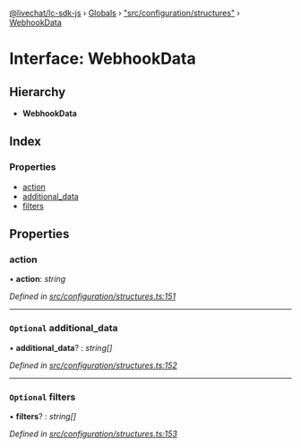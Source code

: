 [@livechat/lc-sdk-js](../README.md) › [Globals](../globals.md) › ["src/configuration/structures"](../modules/_src_configuration_structures_.md) › [WebhookData](_src_configuration_structures_.webhookdata.md)

# Interface: WebhookData

## Hierarchy

* **WebhookData**

## Index

### Properties

* [action](_src_configuration_structures_.webhookdata.md#action)
* [additional_data](_src_configuration_structures_.webhookdata.md#optional-additional_data)
* [filters](_src_configuration_structures_.webhookdata.md#optional-filters)

## Properties

###  action

• **action**: *string*

*Defined in [src/configuration/structures.ts:151](https://github.com/livechat/lc-sdk-js/blob/61db942/src/configuration/structures.ts#L151)*

___

### `Optional` additional_data

• **additional_data**? : *string[]*

*Defined in [src/configuration/structures.ts:152](https://github.com/livechat/lc-sdk-js/blob/61db942/src/configuration/structures.ts#L152)*

___

### `Optional` filters

• **filters**? : *string[]*

*Defined in [src/configuration/structures.ts:153](https://github.com/livechat/lc-sdk-js/blob/61db942/src/configuration/structures.ts#L153)*
